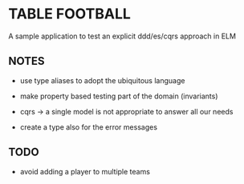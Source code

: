 # TABLE FOOTBALL

A sample application to test an explicit ddd/es/cqrs approach in ELM

## NOTES

- use type aliases to adopt the ubiquitous language
- make property based testing part of the domain (invariants)

- cqrs -> a single model is not appropriate to answer all our needs

- create a type also for the error messages

## TODO

- avoid adding a player to multiple teams
